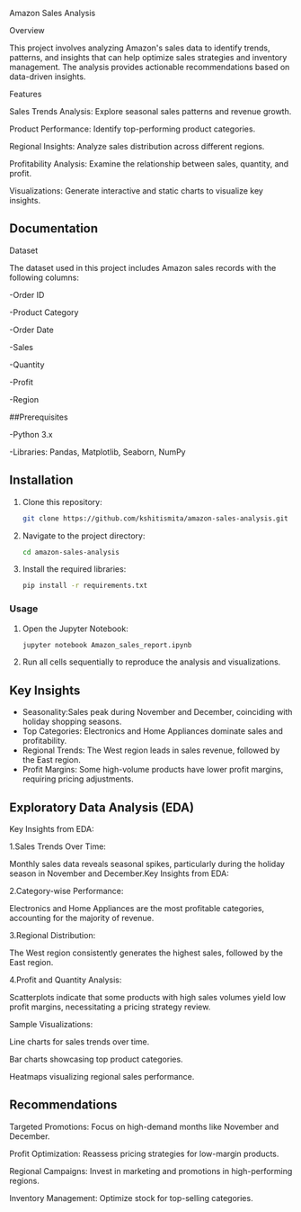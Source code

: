 
Amazon Sales Analysis

Overview

This project involves analyzing Amazon's sales data to identify trends, patterns, and insights that can help optimize sales strategies and inventory management. The analysis provides actionable recommendations based on data-driven insights.

Features

Sales Trends Analysis: Explore seasonal sales patterns and revenue growth.

Product Performance: Identify top-performing product categories.

Regional Insights: Analyze sales distribution across different regions.

Profitability Analysis: Examine the relationship between sales, quantity, and profit.

Visualizations: Generate interactive and static charts to visualize key insights.


## Documentation

Dataset

The dataset used in this project includes Amazon sales records with the following columns:

-Order ID

-Product Category

-Order Date

-Sales

-Quantity

-Profit

-Region


##Prerequisites

-Python 3.x

-Libraries: Pandas, Matplotlib, Seaborn, NumPy


## Installation

1. Clone this repository:
   ```bash
   git clone https://github.com/kshitismita/amazon-sales-analysis.git
   ```
2. Navigate to the project directory:
   ```bash
   cd amazon-sales-analysis
   ```
3. Install the required libraries:
   ```bash
   pip install -r requirements.txt
   ```

### Usage

1. Open the Jupyter Notebook:
   ```bash
   jupyter notebook Amazon_sales_report.ipynb
   ```
2. Run all cells sequentially to reproduce the analysis and visualizations.

    
## Key Insights

- Seasonality:Sales peak during November and December, coinciding with holiday shopping seasons.
- Top Categories: Electronics and Home Appliances dominate sales and profitability.
- Regional Trends: The West region leads in sales revenue, followed by the East region.
- Profit Margins: Some high-volume products have lower profit margins, requiring pricing adjustments.


## Exploratory Data Analysis (EDA)
Key Insights from EDA:

1.Sales Trends Over Time:

Monthly sales data reveals seasonal spikes, particularly during the holiday season in November and December.Key Insights from EDA:

2.Category-wise Performance:

Electronics and Home Appliances are the most profitable categories, accounting for the majority of revenue.

3.Regional Distribution:

The West region consistently generates the highest sales, followed by the East region.

4.Profit and Quantity Analysis:

Scatterplots indicate that some products with high sales volumes yield low profit margins, necessitating a pricing strategy review.

Sample Visualizations:

Line charts for sales trends over time.

Bar charts showcasing top product categories.

Heatmaps visualizing regional sales performance.

## Recommendations
Targeted Promotions: Focus on high-demand months like November and December.

Profit Optimization: Reassess pricing strategies for low-margin products.

Regional Campaigns: Invest in marketing and promotions in high-performing regions.

Inventory Management: Optimize stock for top-selling categories.
